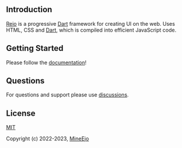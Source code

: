 ## Introduction

[Reio](https://github.com/MineEjo/reiodart) is a progressive [Dart](https://dart.dev/) framework for creating UI on the web. Uses HTML, CSS and [Dart](https://dart.dev/), which is compiled into efficient JavaScript code.

## Getting Started

Please follow the [documentation](https://mineejo.github.io/reiodart/)!

## Questions

For questions and support please use [discussions](https://github.com/MineEjo/reiodart/discussions).

## License

[MIT](https://opensource.org/licenses/MIT)

Copyright (c) 2022-2023, [MineEjo](https://github.com/mineejo)
